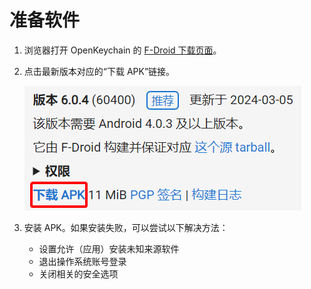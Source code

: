 # 准备软件

1. 浏览器打开 OpenKeychain 的 [F-Droid 下载页面](https://f-droid.org/packages/org.sufficientlysecure.keychain/ "点击前往外部站点")。

2. 点击最新版本对应的“下载 APK”链接。

    ![下载 APK](prepare-software/download-link.png)

3. 安装 APK。如果安装失败，可以尝试以下解决方法：

    - 设置允许（应用）安装未知来源软件
    - 退出操作系统账号登录
    - 关闭相关的安全选项